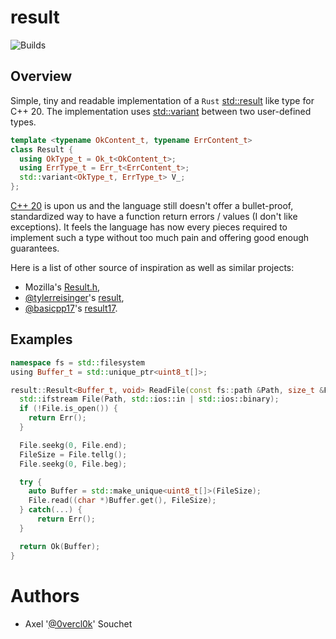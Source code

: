 # result
![Builds](https://github.com/0vercl0k/result/workflows/Builds/badge.svg)

## Overview

Simple, tiny and readable implementation of a `Rust` [std::result](https://doc.rust-lang.org/std/result/) like type for C++ 20. The implementation uses [std::variant](https://en.cppreference.com/w/cpp/utility/variant) between two user-defined types.

```c++
template <typename OkContent_t, typename ErrContent_t>
class Result {
  using OkType_t = Ok_t<OkContent_t>;
  using ErrType_t = Err_t<ErrContent_t>;
  std::variant<OkType_t, ErrType_t> V_;
};
```

[C++ 20](https://en.wikipedia.org/wiki/C%2B%2B20) is upon us and the language still doesn't offer a bullet-proof, standardized way to have a function return errors / values (I don't like exceptions). It feels the language has now every pieces required to implement such a type without too much pain and offering good enough guarantees.

Here is a list of other source of inspiration as well as similar projects:

- Mozilla's [Result.h](https://searchfox.org/mozilla-central/source/mfbt/Result.h),
- [@tylerreisinger](https://github.com/tylerreisinger)'s [result](https://github.com/tylerreisinger/result),
- [@basicpp17](https://github.com/basicpp17)'s [result17](https://github.com/basicpp17/result17).

## Examples

```c++
namespace fs = std::filesystem
using Buffer_t = std::unique_ptr<uint8_t[]>;

result::Result<Buffer_t, void> ReadFile(const fs::path &Path, size_t &FileSize) {
  std::ifstream File(Path, std::ios::in | std::ios::binary);
  if (!File.is_open()) {
    return Err();
  }

  File.seekg(0, File.end);
  FileSize = File.tellg();
  File.seekg(0, File.beg);

  try {
    auto Buffer = std::make_unique<uint8_t[]>(FileSize);
    File.read((char *)Buffer.get(), FileSize);
  } catch(...) {
      return Err();
  }

  return Ok(Buffer);
}
```

# Authors

* Axel '[@0vercl0k](https://twitter.com/0vercl0k)' Souchet
